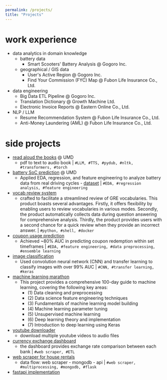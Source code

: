 ```yaml
---
permalink: /projects/
title: "Projects"
---
```


# work experience
- data analytics in domain knowledge
  - battery data
    - Smart Scooters' Battery Analysis @ Gogoro Inc.
  - geographical / GIS data
    - User's Active Region @ Gogoro Inc.
    - Find Your Commission (FYC) Map @ Fubon Life Insurance Co., Ltd.
- data engineering
  - Big Data ETL Pipeline @ Gogoro Inc.
  - Translation Dictionary @ Growth Machine Ltd.
  - Electronic Invoice Reports @ Eastern Online Co., Ltd.
- NLP / LLM
  - Resume Recommendation System @ Fubon Life Insurance Co., Ltd.
  - Anti-Money Laundering (AML) @ Fubon Life Insurance Co., Ltd.


# side projects
- [read aloud the books](https://github.com/jshuang0520/read_aloud_the_books) @ UMD
  - pdf to text to audio book | ```#LLM, #TTS, #pydub, #nltk, #transformers, #torch```
- [battery SoC prediction](https://github.com/jshuang0520/final_project_602) @ UMD
  - Applied EDA, regression, and feature engineering to analyze battery data from real driving cycles - [dataset](https://ieee-dataport.org/open-access/battery-and-heating-data-real-driving-cycles) | ```#EDA, #regression analysis, #feature engineering```
- [vocab review system](https://github.com/jshuang0520/quiz)
  - crafted to facilitate a streamlined review of GRE vocabularies. This product boasts several advantages. Firstly, it offers flexibility by enabling users to review vocabularies in various modes. Secondly, the product automatically collects data during question answering for comprehensive analysis. Thirdly, the product provides users with a second chance for a quick review when they provide an incorrect answer. | ```#python, #shell, #docker```
- [coupon usage prediction](https://nbviewer.org/github/jshuang0520/Projects-python/blob/master/Day_051To053_HW_ver7.ipynb)
  - Achieved ~80% AUC in predicting coupon redemption within set timeframes | ```#EDA, #feature engineering, #data preprocessing, #ensemble learning```
- [image classification](http://nbviewer.jupyter.org/github/jshuang0520/Projects-python/blob/master/Day_101To103_HW_ver13.ipynb)
  - Used convolution neural network (CNN) and transfer learning to classify images with over 99% AUC | ```#CNN, #transfer learning, #keras```
- [machine learning marathon](https://github.com/jshuang0520/2nd-ML100Days)
  - This project provides a comprehensive 100-day guide to machine learning, covering the following key areas: 
    - (1) Data cleaning and preprocessing 
    - (2) Data science feature engineering techniques 
    - (3) Fundamentals of machine learning model building 
    - (4) Machine learning parameter tuning 
    - (5) Unsupervised machine learning 
    - (6) Deep learning theory and implementation 
    - (7) Introduction to deep learning using Keras
- [youtube downloader](https://github.com/jshuang0520/youtube_downloads)
  - download multiple youtube videos to audio files
- [currency exchange dashboard](https://github.com/jshuang0520/currency_exchange)
  - the dashboard provides exchange rate comparison between each bank | ```#web scraper, #ETL```
- [web scraper for house rentals](https://github.com/jshuang0520/demo_591_crawling/tree/dev)
  - data flow: web scraper - mongodb - api | ```#web scraper, #multiprocessing, #mongodb, #flask```
- [fastapi implementation](https://github.com/jshuang0520/fastapi_implementation)